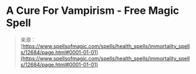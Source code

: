 <!--yml
category: 未分类
date: 2024-06-12 18:50:32
-->

# A Cure For Vampirism - Free Magic Spell

> 来源：[https://www.spellsofmagic.com/spells/health_spells/immortality_spells/12684/page.html#0001-01-01](https://www.spellsofmagic.com/spells/health_spells/immortality_spells/12684/page.html#0001-01-01)